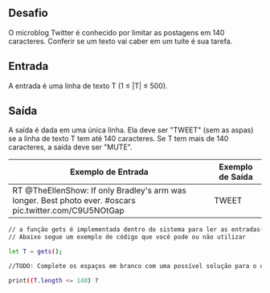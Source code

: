 ## Desafio

O microblog Twitter é conhecido por limitar as postagens em 140 caracteres. Conferir se um texto vai caber em um tuíte é sua tarefa.

## Entrada

A entrada é uma linha de texto T (1 ≤ |T| ≤ 500).

## Saída

A saída é dada em uma única linha. Ela deve ser "TWEET" (sem as aspas) se a linha de texto T tem até 140 caracteres. Se T tem mais de 140 caracteres, a saída deve ser "MUTE".

| Exemplo de Entrada | Exemplo de Saída|
| ---|--- |
| RT @TheEllenShow: If only Bradley's arm was longer. Best photo ever. #oscars pic.twitter.com/C9U5NOtGap | TWEET |

```bash
// a função gets é implementada dentro do sistema para ler as entradas(inputs) dos dados e a função print para imprimir a saída (output) de dados e já pula uma linha ("\n")
// Abaixo segue um exemplo de código que você pode ou não utilizar

let T = gets();

//TODO: Complete os espaços em branco com uma possível solução para o desafio

print((T.length <= 140) ?         


```